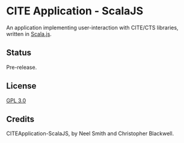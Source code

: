 # CITE Application - ScalaJS

An application implementing user-interaction with CITE/CTS libraries, written in [Scala.js](http://www.scala-js.org/). 

## Status

Pre-release.

## License

[GPL 3.0](https://opensource.org/licenses/gpl-3.0.html)

## Credits

CITEApplication-ScalaJS, by Neel Smith and Christopher Blackwell. 
